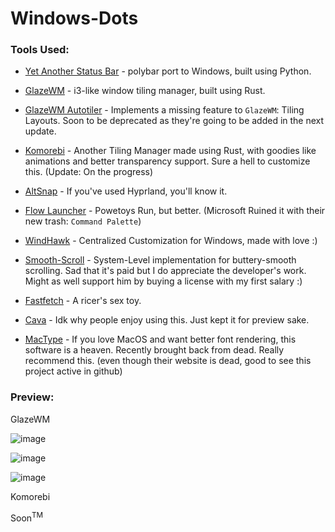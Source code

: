 # Windows-Dots
### Tools Used:
- [Yet Another Status Bar](https://github.com/amnweb/yasb) - polybar port to Windows, built using Python.
  
- [GlazeWM](https://github.com/glzr-io/glazewm) - i3-like window tiling manager, built using Rust.

- [GlazeWM Autotiler](https://github.com/orbi-tal/glaze-autotiler) - Implements a missing feature to `GlazeWM`: Tiling Layouts. Soon to be deprecated as they're going to be added in the next update.
  
- [Komorebi](https://github.com/LGUG2Z/komorebi) - Another Tiling Manager made using Rust, with goodies like animations and better transparency support. Sure a hell to customize this. (Update: On the progress)

- [AltSnap](https://github.com/RamonUnch/AltSnap) - If you've used Hyprland, you'll know it.
  
- [Flow Launcher](https://github.com/Flow-Launcher/Flow.Launcher) - Powetoys Run, but better. (Microsoft Ruined it with their new trash: `Command Palette`)
  
- [WindHawk](https://github.com/ramensoftware/windhawk) - Centralized Customization for Windows, made with love :)
  
- [Smooth-Scroll](https://www.smoothscroll.net/win/) - System-Level implementation for buttery-smooth scrolling. Sad that it's paid but I do appreciate the developer's work. Might as well support him by buying a license with my first salary :)

- [Fastfetch](https://github.com/fastfetch-cli/fastfetch) - A ricer's sex toy.

- [Cava](https://github.com/karlstav/cava) - Idk why people enjoy using this. Just kept it for preview sake.

- [MacType](https://github.com/snowie2000/mactype) - If you love MacOS and want better font rendering, this software is a heaven. Recently brought back from dead. Really recommend this. (even though their website is dead, good to see this project active in github)

### Preview:
GlazeWM

![image](https://github.com/user-attachments/assets/ac41f38c-ed5b-4f65-886e-332b7fc4a242)

![image](https://github.com/user-attachments/assets/4f9c55cb-f394-468c-9443-6f2a06be1845)

![image](https://github.com/user-attachments/assets/5bedfc16-2c4b-474a-b1dd-66c900a86de2)

Komorebi

Soon<sup>TM</sup>



